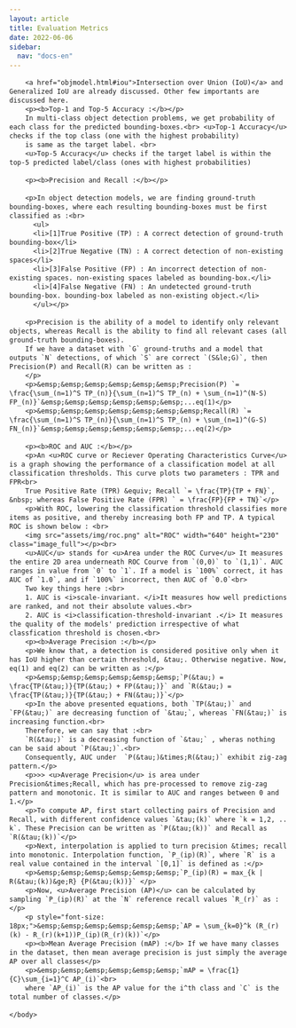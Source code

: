 ```yaml
---
layout: article
title: Evaluation Metrics
date: 2022-06-06
sidebar:
  nav: "docs-en"
---
```


<html>

<!--- Adding Google Analytics -->
<!-- Global site tag (gtag.js) - Google Analytics -->
<script async src="https://www.googletagmanager.com/gtag/js?id=UA-154990580-2"></script>
<script>
  window.dataLayer = window.dataLayer || [];
  function gtag(){dataLayer.push(arguments);}
  gtag('js', new Date());

  gtag('config', 'UA-154990580-2');
</script>
<!-- End of Google Analytics Code -->
<!-- Adding MathJAX -->
<script src="https://polyfill.io/v3/polyfill.min.js?features=es6"></script>
  <script id="MathJax-script" async
          src="https://cdn.jsdelivr.net/npm/mathjax@3/es5/tex-mml-chtml.js">
  </script>
  <script async="true" src="https://cdn.jsdelivr.net/npm/mathjax@2/MathJax.js?config=AM_CHTML"> </script>
<!-- End of MathJAX -->


<body>

        <a href="objmodel.html#iou">Intersection over Union (IoU)</a> and Generalized IoU are already discussed. Other few importants are discussed here.
        <p><b>Top-1 and Top-5 Accuracy :</b></p>
        In multi-class object detection problems, we get probability of each class for the predicted bounding-boxes.<br> <u>Top-1 Accuracy</u> checks if the top class (one with the highest probability)
        is same as the target label. <br>
        <u>Top-5 Accuracy</u> checks if the target label is within the top-5 predicted label/class (ones with highest probabilities)
        
        <p><b>Precision and Recall :</b></p>

        <p>In object detection models, we are finding ground-truth bounding-boxes, where each resulting bounding-boxes must be first classified as :<br>
          <ul>
          <li>[1]True Positive (TP) : A correct detection of ground-truth bounding-box</li>
          <li>[2]True Negative (TN) : A correct detection of non-existing spaces</li>
          <li>[3]False Positive (FP) : An incorrect detection of non-existing spaces. non-existing spaces labeled as bounding-box.</li>
          <li>[4]False Negative (FN) : An undetected ground-truth bounding-box. bounding-box labeled as non-existing object.</li>
          </ul></p>

        <p>Precision is the ability of a model to identify only relevant objects, whereas Recall is the ability to find all relevant cases (all ground-truth bounding-boxes).
        If we have a dataset with `G` ground-truths and a model that outputs `N` detections, of which `S` are correct `(S&le;G)`, then Precision(P) and Recall(R) can be written as : 
        </p>
        <p>&emsp;&emsp;&emsp;&emsp;&emsp;&emsp;Precision(P) `= \frac{\sum_(n=1)^S TP_(n)}{\sum_(n=1)^S TP_(n) + \sum_(n=1)^(N-S) FP_(n)}`&emsp;&emsp;&emsp;&emsp;&emsp;&emsp;...eq(1)</p>
        <p>&emsp;&emsp;&emsp;&emsp;&emsp;&emsp;&emsp;Recall(R) `= \frac{\sum_(n=1)^S TP_(n)}{\sum_(n=1)^S TP_(n) + \sum_(n=1)^(G-S) FN_(n)}`&emsp;&emsp;&emsp;&emsp;&emsp;&emsp;...eq(2)</p>

        <p><b>ROC and AUC :</b></p>
        <p>An <u>ROC curve or Reciever Operating Characteristics Curve</u> is a graph showing the performance of a classification model at all classification thresholds. This curve plots two parameters : TPR and FPR<br>
        True Positive Rate (TPR) &equiv; Recall `= \frac{TP}{TP + FN}`, &nbsp; whereas False Positive Rate (FPR) ` = \frac{FP}{FP + TN}`</p>
        <p>With ROC, lowering the classification threshold classifies more items as positive, and thereby increasing both FP and TP. A typical ROC is shown below : <br>
        <img src="assets/img/roc.png" alt="ROC" width="640" height="230" class="image_full"></p><br>
        <u>AUC</u> stands for <u>Area under the ROC Curve</u> It measures the entire 2D area underneath ROC Courve from `(0,0)` to `(1,1)`. AUC ranges in value from `0` to `1`. If a model is `100%` correct, it has AUC of `1.0`, and if `100%` incorrect, then AUC of `0.0`<br>
        Two key things here :<br>
        1. AUC is <i>scale-invariant. </i>It measures how well predictions are ranked, and not their absolute values.<br>
        2. AUC is <i>classification-threshold-invariant .</i> It measures the quality of the models' prediction irrespective of what classfication threshold is chosen.<br>
        <p><b>Average Precision :</b></p>
        <p>We know that, a detection is considered positive only when it has IoU higher than certain threshold, &tau;. Otherwise negative. Now, eq(1) and eq(2) can be written as :</p>
        <p>&emsp;&emsp;&emsp;&emsp;&emsp;&emsp;`P(&tau;) = \frac{TP(&tau;)}{TP(&tau;) + FP(&tau;)}` and `R(&tau;) = \frac{TP(&tau;)}{TP(&tau;) + FN(&tau;)}`</p>
        <p>In the above presented equations, both `TP(&tau;)` and `FP(&tau;)` are decreasing function of `&tau;`, whereas `FN(&tau;)` is increasing function.<br>
        Therefore, we can say that :<br>
        `R(&tau;)` is a decreasing function of `&tau;` , wheras nothing can be said about `P(&tau;)`.<br>
        Consequently, AUC under  `P(&tau;)&times;R(&tau;)` exhibit zig-zag pattern.</p>
        <p>>> <u>Average Precision</u> is area under Precision&times;Recall, which has pre-processed to remove zig-zag pattern and monotonic. It is similar to AUC and ranges between 0 and 1.</p>
        <p>To compute AP, first start collecting pairs of Precision and Recall, with different confidence values `&tau;(k)` where `k = 1,2, .. k`. These Precision can be written as `P(&tau;(k))` and Recall as `R(&tau;(k))`</p>
        <p>Next, interpolation is applied to turn precision &times; recall into monotonic. Interpolation function, `P_(ip)(R)`, where `R` is a real value contained in the interval `[0,1]` is defined as :</p>
        <p>&emsp;&emsp;&emsp;&emsp;&emsp;&emsp;`P_(ip)(R) = max_{k | R(&tau;(k))&ge;R} {P(&tau;(k))}` </p>
        <p>Now, <u>Average Precision (AP)</u> can be calculated by sampling `P_(ip)(R)` at the `N` reference recall values `R_(r)` as :</p>
        <p style="font-size: 18px;">&emsp;&emsp;&emsp;&emsp;&emsp;&emsp;`AP = \sum_{k=0}^k (R_(r)(k) - R_(r)(k+1))P_(ip)(R_(r)(k))`</p>
        <p><b>Mean Average Precision (mAP) :</b> If we have many classes in the dataset, then mean average precision is just simply the average AP over all classes</p>
        <p>&emsp;&emsp;&emsp;&emsp;&emsp;&emsp;`mAP = \frac{1}{C}\sum_{i=1}^C AP_(i)`<br>
        where `AP_(i)` is the AP value for the i^th class and `C` is the total number of classes.</p>

	</body>
</html>
